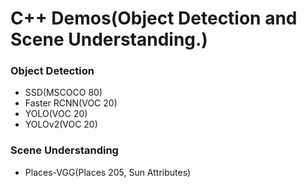 # C++ Demos(Object Detection and Scene Understanding.)

### Object Detection

* SSD(MSCOCO 80)
* Faster RCNN(VOC 20)
* YOLO(VOC 20)
* YOLOv2(VOC 20)

### Scene Understanding

* Places-VGG(Places 205, Sun Attributes)


